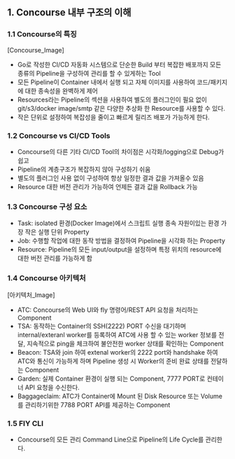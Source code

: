 ## 1. Concourse 내부 구조의 이해

### 1.1 Concourse의 특징

[Concourse_Image]

-  Go로 작성한 CI/CD 자동화 시스템으로 단순한 Build 부터 복잡한 배포까지 모든 종류의 Pipeline을 구성하여 관리를 할 수 있게하는 Tool
-  모든 Pipeline이 Container 내에서 실행 되고 자체 이미지를 사용하여 코드/패키지에 대한 종속성을 완벽하게 제어
- Resources라는 Pipeline의 섹션을 사용하여 별도의 플러그인이 필요 없이 git/s3/docker image/smtp 같은 다양한 추상화 한 Resource를 사용할 수 있다.
- 작은 단위로 설정하여 복잡성을 줄이고 빠르게 릴리즈 배포가 가능하게 한다.

### 1.2 Concourse vs CI/CD Tools

- Concourse의 다른 기타 CI/CD Tool의 차이점은 시각화/logging으로 Debug가 쉽고
- Pipeline의 계층구조가 복잡하지 않아 구성하기 쉬움
- 별도의 플러그인 사용 없이 구성하여 항상 일정한 결과 값을 가져올수 있음
- Resource 대한 버전 관리가 가능하여 언제든 결과 값을 Rollback 가능

### 1.3 Concourse 구성 요소

- Task: isolated 환경(Docker Image)에서 스크립트 실행 종속 자원이있는 환경 가장 작은 실행 단위 Property
- Job: 수행할 작업에 대한 동작 방법을 결정하여 Pipeline을 시각화 하는 Property 
- Resource: Pipeline의 모든 input/output을 설정하며 특정 위치의 resource에 대한 버전 관리를 가능하게 함

### 1.4 Concourse 아키텍처

[아키텍처_Image]

- ATC: Concourse의 Web  UI와 fly 명령어/REST API 요청을 처리하는 Component
- TSA:  동작하는 Container의 SSH(2222) PORT 수신을 대기하며 internal/exteranl worker를 등록하여 ATC에 사용 할 수 있는 worker 정보를 전달, 지속적으로 ping을 체크하여 불안전한 worker 상태를 확인하는 Component
- Beacon: TSA와 join 하여 extenal worker의 2222 port와 handshake 하여 ATC와 통신이 가능하게 하며 Pipeline 생성 시 Worker의 준비 완료 상태를 전달하는 Component
- Garden: 실제 Container 환경이 실행 되는 Component, 7777 PORT로 컨테이너 API 요청을 수신한다.
- Baggageclaim: ATC가 Container에 Mount 된 Disk Resource 또는 Volume를 관리하기위한 7788 PORT API를 제공하는 Component

### 1.5 FIY CLI

- Concourse의 모든 관리 Command Line으로 Pipeline의 Life Cycle를 관리한다.

